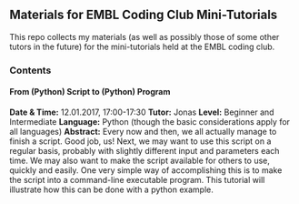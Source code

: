 ## Materials for EMBL Coding Club Mini-Tutorials
This repo collects my materials (as well as possibly those of some other tutors in the future) for the mini-tutorials held at the EMBL coding club.


### Contents

#### From (Python) Script to (Python) Program
**Date & Time:** 12.01.2017, 17:00-17:30
**Tutor:** Jonas
**Level:** Beginner and Intermediate
**Language:** Python (though the basic considerations apply for all languages)
**Abstract:** Every now and then, we all actually manage to finish a script. Good job, us! Next, we may want to use this script on a regular basis, probably with slightly different input and parameters each time. We may also want to make the script available for others to use, quickly and easily. One very simple way of accomplishing this is to make the script into a command-line executable program. This tutorial will illustrate how this can be done with a python example.